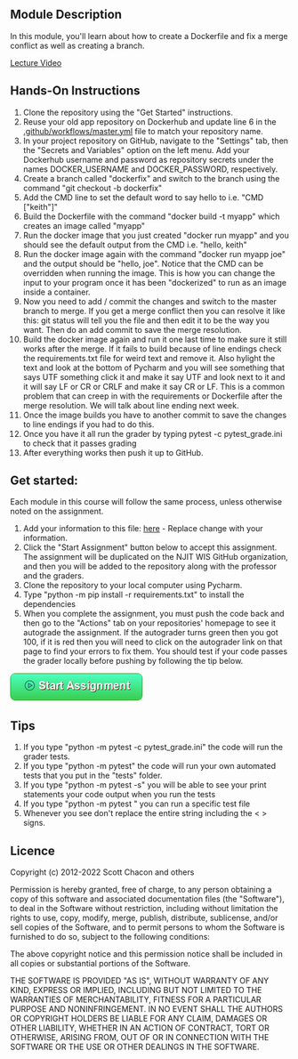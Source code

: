 ## Module Description

In this module, you'll learn about how to create a Dockerfile and fix a merge conflict as well as creating a branch.

[Lecture Video](https://youtu.be/9mw4TTVA2oA)

## Hands-On Instructions

1. Clone the repository using the "Get Started" instructions.
2. Reuse your old app repository on Dockerhub and update line 6 in
   the [.github/workflows/master.yml](.github/workflows/master.yml) file to match your repository name.
3. In your project repository on GitHub, navigate to the "Settings" tab, then the "Secrets and Variables" option on the
   left menu. Add your Dockerhub username and password as repository secrets under the names DOCKER_USERNAME and
   DOCKER_PASSWORD, respectively.
4. Create a branch called "dockerfix" and switch to the branch using the command "git checkout -b dockerfix"
5. Add the CMD line to set the default word to say hello to i.e. "CMD ["keith"]"
6. Build the Dockerfile with the command "docker build -t myapp" which creates an image called "myapp"
7. Run the docker image that you just created "docker run myapp" and you should see the default output from the CMD
   i.e. "hello, keith"
8. Run the docker image again with the command "docker run myapp joe" and the output should be "hello, joe". Notice that
   the CMD can be overridden when running the image. This is how you can change the input to your program once it has
   been "dockerized" to run as an image inside a container.
9. Now you need to add / commit the changes and switch to the master branch to merge. If you get a merge conflict then
   you can resolve it like this:  git status will tell you the file and then edit it to be the way you want. Then do an
   add commit to save the merge resolution.
10. Build the docker image again and run it one last time to make sure it still works after the merge. If it fails to
    build because of line endings check the requirements.txt file for weird text and remove it. Also hylight the text
    and look at the bottom of Pycharm and you will see something that says UTF something click it and make it say UTF
    and look next to it and it will say LF or CR or CRLF and make it say CR or LF. This is a common problem that can
    creep in with the requirements or Dockerfile after the merge resolution. We will talk about line ending next week.
11. Once the image builds you have to another commit to save the changes to line endings if you had to do this.
12. Once you have it all run the grader by typing pytest -c pytest_grade.ini to check that it passes grading
13. After everything works then push it up to GitHub.

## Get started:

Each module in this course will follow the same process, unless otherwise noted on the assignment.

1. Add your information to this file: [here](myinfo.json)  - Replace change with your information.
2. Click the "Start Assignment" button below to accept this assignment. The assignment will be duplicated on the NJIT
   WIS GitHub organization, and then you will be added to the repository along with the professor and the graders.
3. Clone the repository to your local computer using Pycharm.
4. Type "python -m pip install -r requirements.txt" to install the dependencies
5. When you complete the assignment, you must push the code back and then go to the "Actions" tab on your repositories'
   homepage to see it autograde the assignment. If the autograder turns green then you got 100, if it is red then you
   will need to click on the autograder link on that page to find your errors to fix them. You should test if your code
   passes
   the grader locally before pushing by following the tip below.

[![Click to Start Assignment](module_content/images/start.png)](https://classroom.github.com/a/KvHfpLwn)

## Tips

1. If you type "python -m pytest -c pytest_grade.ini" the code will run the grader tests.
2. If you type "python -m pytest" the code will run your own automated tests that you put in the "tests" folder.
3. If you type "python -m pytest -s" you will be able to see your print statements your code output when you run the
   tests
4. If you type "python -m pytest <replace with the path to the test file>" you can run a specific test file
5. Whenever you see <replace with...> don't replace the entire string including the < > signs.

## Licence

Copyright (c) 2012-2022 Scott Chacon and others

Permission is hereby granted, free of charge, to any person obtaining
a copy of this software and associated documentation files (the
"Software"), to deal in the Software without restriction, including
without limitation the rights to use, copy, modify, merge, publish,
distribute, sublicense, and/or sell copies of the Software, and to
permit persons to whom the Software is furnished to do so, subject to
the following conditions:

The above copyright notice and this permission notice shall be
included in all copies or substantial portions of the Software.

THE SOFTWARE IS PROVIDED "AS IS", WITHOUT WARRANTY OF ANY KIND,
EXPRESS OR IMPLIED, INCLUDING BUT NOT LIMITED TO THE WARRANTIES OF
MERCHANTABILITY, FITNESS FOR A PARTICULAR PURPOSE AND
NONINFRINGEMENT. IN NO EVENT SHALL THE AUTHORS OR COPYRIGHT HOLDERS BE
LIABLE FOR ANY CLAIM, DAMAGES OR OTHER LIABILITY, WHETHER IN AN ACTION
OF CONTRACT, TORT OR OTHERWISE, ARISING FROM, OUT OF OR IN CONNECTION
WITH THE SOFTWARE OR THE USE OR OTHER DEALINGS IN THE SOFTWARE.